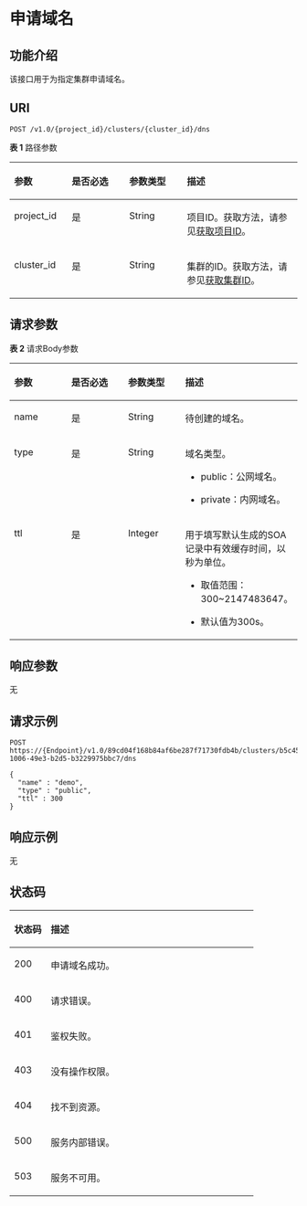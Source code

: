 # 申请域名<a name="ZH-CN_TOPIC_0000001437541681"></a>

## 功能介绍<a name="section124551834112612"></a>

该接口用于为指定集群申请域名。

## URI<a name="section104571234162617"></a>

```
POST /v1.0/{project_id}/clusters/{cluster_id}/dns
```

**表 1**  路径参数

<a name="table3460334152619"></a>
<table><thead align="left"><tr id="row445963432619"><th class="cellrowborder" valign="top" width="20%" id="mcps1.2.5.1.1"><p id="p446193442618"><a name="p446193442618"></a><a name="p446193442618"></a>参数</p>
</th>
<th class="cellrowborder" valign="top" width="20%" id="mcps1.2.5.1.2"><p id="p16462734152614"><a name="p16462734152614"></a><a name="p16462734152614"></a>是否必选</p>
</th>
<th class="cellrowborder" valign="top" width="20%" id="mcps1.2.5.1.3"><p id="p17463163410265"><a name="p17463163410265"></a><a name="p17463163410265"></a>参数类型</p>
</th>
<th class="cellrowborder" valign="top" width="40%" id="mcps1.2.5.1.4"><p id="p16464193422610"><a name="p16464193422610"></a><a name="p16464193422610"></a>描述</p>
</th>
</tr>
</thead>
<tbody><tr id="row545983432619"><td class="cellrowborder" valign="top" width="20%" headers="mcps1.2.5.1.1 "><p id="p12465163412267"><a name="p12465163412267"></a><a name="p12465163412267"></a>project_id</p>
</td>
<td class="cellrowborder" valign="top" width="20%" headers="mcps1.2.5.1.2 "><p id="p104682348261"><a name="p104682348261"></a><a name="p104682348261"></a>是</p>
</td>
<td class="cellrowborder" valign="top" width="20%" headers="mcps1.2.5.1.3 "><p id="p1469113414265"><a name="p1469113414265"></a><a name="p1469113414265"></a>String</p>
</td>
<td class="cellrowborder" valign="top" width="40%" headers="mcps1.2.5.1.4 "><p id="p847043432613"><a name="p847043432613"></a><a name="p847043432613"></a>项目ID。获取方法，请参见<a href="获取项目ID.md">获取项目ID</a>。</p>
</td>
</tr>
<tr id="row1445983410267"><td class="cellrowborder" valign="top" width="20%" headers="mcps1.2.5.1.1 "><p id="p3471123412613"><a name="p3471123412613"></a><a name="p3471123412613"></a>cluster_id</p>
</td>
<td class="cellrowborder" valign="top" width="20%" headers="mcps1.2.5.1.2 "><p id="p9472163442610"><a name="p9472163442610"></a><a name="p9472163442610"></a>是</p>
</td>
<td class="cellrowborder" valign="top" width="20%" headers="mcps1.2.5.1.3 "><p id="p0473734122615"><a name="p0473734122615"></a><a name="p0473734122615"></a>String</p>
</td>
<td class="cellrowborder" valign="top" width="40%" headers="mcps1.2.5.1.4 "><p id="p547623419265"><a name="p547623419265"></a><a name="p547623419265"></a>集群的ID。获取方法，请参见<a href="获取集群ID.md">获取集群ID</a>。</p>
</td>
</tr>
</tbody>
</table>

## 请求参数<a name="section54771034172611"></a>

**表 2**  请求Body参数

<a name="zh-cn_topic_0000001437538261_request_V1CreateClusterDnsRequestBody"></a>
<table><thead align="left"><tr id="row114791034152617"><th class="cellrowborder" valign="top" width="20%" id="mcps1.2.5.1.1"><p id="p2483163482617"><a name="p2483163482617"></a><a name="p2483163482617"></a>参数</p>
</th>
<th class="cellrowborder" valign="top" width="20%" id="mcps1.2.5.1.2"><p id="p16484834132618"><a name="p16484834132618"></a><a name="p16484834132618"></a>是否必选</p>
</th>
<th class="cellrowborder" valign="top" width="20%" id="mcps1.2.5.1.3"><p id="p124841734162615"><a name="p124841734162615"></a><a name="p124841734162615"></a>参数类型</p>
</th>
<th class="cellrowborder" valign="top" width="40%" id="mcps1.2.5.1.4"><p id="p8486193422615"><a name="p8486193422615"></a><a name="p8486193422615"></a>描述</p>
</th>
</tr>
</thead>
<tbody><tr id="row1947923472615"><td class="cellrowborder" valign="top" width="20%" headers="mcps1.2.5.1.1 "><p id="p34876340261"><a name="p34876340261"></a><a name="p34876340261"></a>name</p>
</td>
<td class="cellrowborder" valign="top" width="20%" headers="mcps1.2.5.1.2 "><p id="p948993416265"><a name="p948993416265"></a><a name="p948993416265"></a>是</p>
</td>
<td class="cellrowborder" valign="top" width="20%" headers="mcps1.2.5.1.3 "><p id="p10490153414269"><a name="p10490153414269"></a><a name="p10490153414269"></a>String</p>
</td>
<td class="cellrowborder" valign="top" width="40%" headers="mcps1.2.5.1.4 "><p id="p1049193432613"><a name="p1049193432613"></a><a name="p1049193432613"></a>待创建的域名。</p>
</td>
</tr>
<tr id="row948043413267"><td class="cellrowborder" valign="top" width="20%" headers="mcps1.2.5.1.1 "><p id="p6492153472615"><a name="p6492153472615"></a><a name="p6492153472615"></a>type</p>
</td>
<td class="cellrowborder" valign="top" width="20%" headers="mcps1.2.5.1.2 "><p id="p1149393419263"><a name="p1149393419263"></a><a name="p1149393419263"></a>是</p>
</td>
<td class="cellrowborder" valign="top" width="20%" headers="mcps1.2.5.1.3 "><p id="p104951434102618"><a name="p104951434102618"></a><a name="p104951434102618"></a>String</p>
</td>
<td class="cellrowborder" valign="top" width="40%" headers="mcps1.2.5.1.4 "><p id="p15496113462614"><a name="p15496113462614"></a><a name="p15496113462614"></a>域名类型。</p>
<a name="ul1349720342266"></a><a name="ul1349720342266"></a><ul id="ul1349720342266"><li><p id="p4498103442611"><a name="p4498103442611"></a><a name="p4498103442611"></a>public：公网域名。</p>
</li><li><p id="p94991034132618"><a name="p94991034132618"></a><a name="p94991034132618"></a>private：内网域名。</p>
</li></ul>
</td>
</tr>
<tr id="row248053452618"><td class="cellrowborder" valign="top" width="20%" headers="mcps1.2.5.1.1 "><p id="p155009343266"><a name="p155009343266"></a><a name="p155009343266"></a>ttl</p>
</td>
<td class="cellrowborder" valign="top" width="20%" headers="mcps1.2.5.1.2 "><p id="p7501103418265"><a name="p7501103418265"></a><a name="p7501103418265"></a>是</p>
</td>
<td class="cellrowborder" valign="top" width="20%" headers="mcps1.2.5.1.3 "><p id="p25021234172618"><a name="p25021234172618"></a><a name="p25021234172618"></a>Integer</p>
</td>
<td class="cellrowborder" valign="top" width="40%" headers="mcps1.2.5.1.4 "><p id="p65031334152619"><a name="p65031334152619"></a><a name="p65031334152619"></a>用于填写默认生成的SOA记录中有效缓存时间，以秒为单位。</p>
<a name="ul19504133411265"></a><a name="ul19504133411265"></a><ul id="ul19504133411265"><li><p id="p125051534202615"><a name="p125051534202615"></a><a name="p125051534202615"></a>取值范围：300~2147483647。</p>
</li><li><p id="p4506193452616"><a name="p4506193452616"></a><a name="p4506193452616"></a>默认值为300s。</p>
</li></ul>
</td>
</tr>
</tbody>
</table>

## 响应参数<a name="section12507123492616"></a>

无

## 请求示例<a name="section13509193412267"></a>

```
POST https://{Endpoint}/v1.0/89cd04f168b84af6be287f71730fdb4b/clusters/b5c45780-1006-49e3-b2d5-b3229975bbc7/dns

{
  "name" : "demo",
  "type" : "public",
  "ttl" : 300
}
```

## 响应示例<a name="section5517163411266"></a>

无

## 状态码<a name="section45199344269"></a>

<a name="zh-cn_topic_0000001437538261_status_code"></a>
<table><thead align="left"><tr id="row14520133411262"><th class="cellrowborder" valign="top" width="15%" id="mcps1.1.3.1.1"><p id="p1952353462612"><a name="p1952353462612"></a><a name="p1952353462612"></a>状态码</p>
</th>
<th class="cellrowborder" valign="top" width="85%" id="mcps1.1.3.1.2"><p id="p7524183414267"><a name="p7524183414267"></a><a name="p7524183414267"></a>描述</p>
</th>
</tr>
</thead>
<tbody><tr id="row552116344267"><td class="cellrowborder" valign="top" width="15%" headers="mcps1.1.3.1.1 "><p id="p552533414268"><a name="p552533414268"></a><a name="p552533414268"></a>200</p>
</td>
<td class="cellrowborder" valign="top" width="85%" headers="mcps1.1.3.1.2 "><p id="p165261334132614"><a name="p165261334132614"></a><a name="p165261334132614"></a>申请域名成功。</p>
</td>
</tr>
<tr id="row5521434162616"><td class="cellrowborder" valign="top" width="15%" headers="mcps1.1.3.1.1 "><p id="p9527173411261"><a name="p9527173411261"></a><a name="p9527173411261"></a>400</p>
</td>
<td class="cellrowborder" valign="top" width="85%" headers="mcps1.1.3.1.2 "><p id="p1052817345266"><a name="p1052817345266"></a><a name="p1052817345266"></a>请求错误。</p>
</td>
</tr>
<tr id="row1852119349267"><td class="cellrowborder" valign="top" width="15%" headers="mcps1.1.3.1.1 "><p id="p185291634112611"><a name="p185291634112611"></a><a name="p185291634112611"></a>401</p>
</td>
<td class="cellrowborder" valign="top" width="85%" headers="mcps1.1.3.1.2 "><p id="p6530113452619"><a name="p6530113452619"></a><a name="p6530113452619"></a>鉴权失败。</p>
</td>
</tr>
<tr id="row135212034102610"><td class="cellrowborder" valign="top" width="15%" headers="mcps1.1.3.1.1 "><p id="p253153417269"><a name="p253153417269"></a><a name="p253153417269"></a>403</p>
</td>
<td class="cellrowborder" valign="top" width="85%" headers="mcps1.1.3.1.2 "><p id="p1553263492618"><a name="p1553263492618"></a><a name="p1553263492618"></a>没有操作权限。</p>
</td>
</tr>
<tr id="row1052193415263"><td class="cellrowborder" valign="top" width="15%" headers="mcps1.1.3.1.1 "><p id="p1153319343260"><a name="p1153319343260"></a><a name="p1153319343260"></a>404</p>
</td>
<td class="cellrowborder" valign="top" width="85%" headers="mcps1.1.3.1.2 "><p id="p1853417341267"><a name="p1853417341267"></a><a name="p1853417341267"></a>找不到资源。</p>
</td>
</tr>
<tr id="row15522103410264"><td class="cellrowborder" valign="top" width="15%" headers="mcps1.1.3.1.1 "><p id="p175357348269"><a name="p175357348269"></a><a name="p175357348269"></a>500</p>
</td>
<td class="cellrowborder" valign="top" width="85%" headers="mcps1.1.3.1.2 "><p id="p3536123418264"><a name="p3536123418264"></a><a name="p3536123418264"></a>服务内部错误。</p>
</td>
</tr>
<tr id="row18522334142610"><td class="cellrowborder" valign="top" width="15%" headers="mcps1.1.3.1.1 "><p id="p19537103432617"><a name="p19537103432617"></a><a name="p19537103432617"></a>503</p>
</td>
<td class="cellrowborder" valign="top" width="85%" headers="mcps1.1.3.1.2 "><p id="p8538103410263"><a name="p8538103410263"></a><a name="p8538103410263"></a>服务不可用。</p>
</td>
</tr>
</tbody>
</table>


